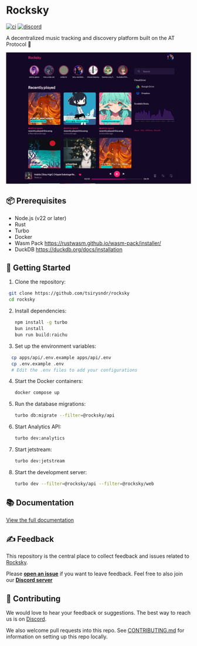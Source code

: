 # Rocksky

[![ci](https://github.com/tsirysndr/rocksky/actions/workflows/ci.yml/badge.svg)](https://github.com/tsirysndr/rocksky/actions/workflows/ci.yml)
[![discord](https://img.shields.io/discord/1103720908104929321?label=discord&logo=discord&color=5865F2)](https://discord.gg/EVcBy2fVa3)

A decentralized music tracking and discovery platform built on the AT Protocol 🎵

![Preview](./.github/assets/preview.png)

## 📦 Prerequisites

- Node.js (v22 or later)
- Rust
- Turbo
- Docker
- Wasm Pack https://rustwasm.github.io/wasm-pack/installer/
- DuckDB https://duckdb.org/docs/installation

## 🚀 Getting Started

1. Clone the repository:
  ```bash
   git clone https://github.com/tsirysndr/rocksky
   cd rocksky
  ```
2. Install dependencies:
   ```bash
   npm install -g turbo
   bun install
   bun run build:raichu
   ```
3. Set up the environment variables:
  ```bash
    cp apps/api/.env.example apps/api/.env
    cp .env.example .env
    # Edit the .env files to add your configurations
  ```
4. Start the Docker containers:
   ```bash
   docker compose up
   ```
5. Run the database migrations:
   ```bash
   turbo db:migrate --filter=@rocksky/api
   ```
6. Start Analytics API:
   ```bash
   turbo dev:analytics
   ```
7. Start jetstream:
   ```bash
   turbo dev:jetstream
   ```
8. Start the development server:
   ```bash
   turbo dev --filter=@rocksky/api --filter=@rocksky/web
   ```

## 📚 Documentation
[View the full documentation](https://docs.rocksky.app)

## ✍️ Feedback
This repository is the central place to collect feedback and issues related to [Rocksky](https://rocksky.app).

Please [**open an issue**](https://github.com/tsirysndr/rocksky/issues/new) if you want to leave feedback. Feel free to also join our [**Discord server**](https://discord.gg/EVcBy2fVa3)

## 🤝 Contributing
We would love to hear your feedback or suggestions. The best way to reach us is on [Discord](https://discord.gg/EVcBy2fVa3).

We also welcome pull requests into this repo. See [CONTRIBUTING.md](CONTRIBUTING.md)  for information on setting up this repo locally.